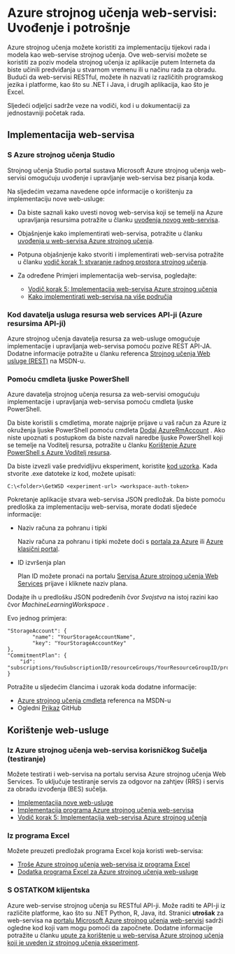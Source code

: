 <properties
    pageTitle="Azure strojnog učenja web-servisi: Uvođenje i potrošnje | Microsoft Azure"
    description="Resursi za implementaciju i drugim web-servisa."
    services="machine-learning"
    documentationCenter=""
    authors="vDonGlover"
    manager="raymondl"
    editor=""/>

<tags
    ms.service="machine-learning"
    ms.workload="data-services"
    ms.tgt_pltfrm="na"
    ms.devlang="na"
    ms.topic="article"
    ms.date="10/12/2016"
    ms.author="v-donglo"/>

# <a name="azure-machine-learning-web-services-deployment-and-consumption"></a>Azure strojnog učenja web-servisi: Uvođenje i potrošnje

Azure strojnog učenja možete koristiti za implementaciju tijekovi rada i modela kao web-servise strojnog učenja. Ove web-servisi možete se koristiti za poziv modela strojnog učenja iz aplikacije putem Interneta da biste učinili predviđanja u stvarnom vremenu ili u načinu rada za obradu. Budući da web-servisi RESTful, možete ih nazvati iz različitih programskog jezika i platforme, kao što su .NET i Java, i drugih aplikacija, kao što je Excel.

Sljedeći odjeljci sadrže veze na vodiči, kod i u dokumentaciji za jednostavniji početak rada.

## <a name="deploy-a-web-service"></a>Implementacija web-servisa

### <a name="with-azure-machine-learning-studio"></a>S Azure strojnog učenja Studio

Strojnog učenja Studio portal sustava Microsoft Azure strojnog učenja web-servisi omogućuju uvođenje i upravljanje web-servisa bez pisanja koda.

Na sljedećim vezama navedene opće informacije o korištenju za implementaciju nove web-usluge:

* Da biste saznali kako uvesti novog web-servisa koji se temelji na Azure upravljanja resursima potražite u članku [uvođenja novog web-servisa](machine-learning-webservice-deploy-a-web-service.md).
* Objašnjenje kako implementirati web-servisa, potražite u članku [uvođenja u web-servisa Azure strojnog učenja](machine-learning-publish-a-machine-learning-web-service.md).
* Potpuna objašnjenje kako stvoriti i implementirati web-servisa potražite u članku [vodič korak 1: stvaranje radnog prostora strojnog učenja](machine-learning-walkthrough-1-create-ml-workspace.md).
* Za određene Primjeri implementacija web-servisa, pogledajte:

    * [Vodič korak 5: Implementacija web-servisa Azure strojnog učenja](machine-learning-walkthrough-5-publish-web-service.md)
    * [Kako implementirati web-servisa na više područja](machine-learning-how-to-deploy-to-multiple-regions.md)

### <a name="with-web-services-resource-provider-apis-azure-resource-manager-apis"></a>Kod davatelja usluga resursa web services API-ji (Azure resursima API-ji)

Azure strojnog učenja davatelja resursa za web-usluge omogućuje implementacije i upravljanja web-servisa pomoću pozive REST API-JA. Dodatne informacije potražite u članku referenca [Strojnog učenja Web usluge (REST)](https://msdn.microsoft.com/library/azure/mt767538.aspx) na MSDN-u.

### <a name="with-powershell-cmdlets"></a>Pomoću cmdleta ljuske PowerShell

Azure davatelja strojnog učenja resursa za web-servisi omogućuju implementacije i upravljanja web-servisa pomoću cmdleta ljuske PowerShell.

Da biste koristili s cmdletima, morate najprije prijave u vaš račun za Azure iz okruženja ljuske PowerShell pomoću cmdleta [Dodaj AzureRmAccount](https://msdn.microsoft.com/library/mt619267.aspx) . Ako niste upoznati s postupkom da biste nazvali naredbe ljuske PowerShell koji se temelje na Voditelj resursa, potražite u članku [Korištenje Azure PowerShell s Azure Voditelj resursa](../powershell-azure-resource-manager.md#login-to-your-azure-account).

Da biste izvezli vaše predvidljivu eksperiment, koristite [kod uzorka](https://github.com/ritwik20/AzureML-WebServices). Kada stvorite .exe datoteke iz kod, možete upisati:

    C:\<folder>\GetWSD <experiment-url> <workspace-auth-token>

Pokretanje aplikacije stvara web-servisa JSON predložak. Da biste pomoću predloška za implementaciju web-servisa, morate dodati sljedeće informacije:

* Naziv računa za pohranu i tipki

    Naziv računa za pohranu i tipki možete doći s [portala za Azure](https://portal.azure.com/) ili [Azure klasični portal](http://manage.windowsazure.com/).
* ID izvršenja plan

    Plan ID možete pronaći na portalu [Servisa Azure strojnog učenja Web Services](https://services.azureml.net) prijave i kliknete naziv plana.

Dodajte ih u predlošku JSON podređenih čvor *Svojstva* na istoj razini kao čvor *MachineLearningWorkspace* .

Evo jednog primjera:

    "StorageAccount": {
            "name": "YourStorageAccountName",
            "key": "YourStorageAccountKey"
    },
    "CommitmentPlan": {
        "id": "subscriptions/YouSubscriptionID/resourceGroups/YourResourceGroupID/providers/Microsoft.MachineLearning/commitmentPlans/YourPlanName"
    }

Potražite u sljedećim člancima i uzorak koda dodatne informacije:

* [Azure strojnog učenja cmdleta]( https://msdn.microsoft.com/library/azure/mt767952.aspx) referenca na MSDN-u
* Ogledni [Prikaz](https://github.com/raymondlaghaeian/azureml-webservices-arm-powershell/blob/master/sample-commands.txt) GitHub

## <a name="consume-the-web-services"></a>Korištenje web-usluge

### <a name="from-the-azure-machine-learning-web-services-ui-testing"></a>Iz Azure strojnog učenja web-servisa korisničkog Sučelja (testiranje)

Možete testirati i web-servisa na portalu servisa Azure strojnog učenja Web Services. To uključuje testiranje servis za odgovor na zahtjev (RRS) i servis za obradu izvođenja (BES) sučelja.

* [Implementacija nove web-usluge](machine-learning-webservice-deploy-a-web-service.md)
* [Implementacija programa Azure strojnog učenja web-servisa](machine-learning-publish-a-machine-learning-web-service.md)
* [Vodič korak 5: Implementacija web-servisa Azure strojnog učenja](machine-learning-walkthrough-5-publish-web-service.md)

### <a name="from-excel"></a>Iz programa Excel

Možete preuzeti predložak programa Excel koja koristi web-servisa:

* [Troše Azure strojnog učenja web-servisa iz programa Excel](machine-learning-consuming-from-excel.md)
* [Dodatka programa Excel za Azure strojnog učenja web-usluge](machine-learning-excel-add-in-for-web-services.md)


### <a name="from-a-rest-based-client"></a>S OSTATKOM klijentska

Azure web-servise strojnog učenja su RESTful API-ji. Može raditi te API-ji iz različite platforme, kao što su .NET Python, R, Java, itd. Stranici **utrošak** za web-servisa na [portalu Microsoft Azure strojnog učenja web-servisi](https://services.azureml.net) sadrži ogledne kod koji vam mogu pomoći da započnete. Dodatne informacije potražite u članku [upute za korištenje u web-servisa Azure strojnog učenja koji je uveden iz strojnog učenja eksperiment](machine-learning-consume-web-services.md).

